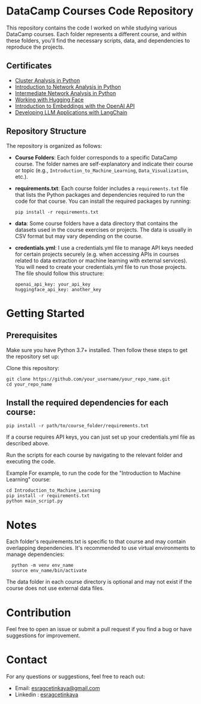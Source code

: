 # DataCamp Courses Code Repository

This repository contains the code I worked on while studying various DataCamp courses. Each folder represents a different course, and within these folders, you'll find the necessary scripts, data, and dependencies to reproduce the projects.

## Certificates


- [Cluster Analysis in Python](https://www.datacamp.com/completed/statement-of-accomplishment/course/f31589eec4e9a09dd898f943253f74bf7d7bc611)
- [Introduction to Network Analysis in Python](https://www.datacamp.com/completed/statement-of-accomplishment/course/9578189579175f7bcfc7c4e830bad5462543ff46)
- [Intermediate Network Analysis in Python](https://www.datacamp.com/completed/statement-of-accomplishment/course/e59b47cb69928b1ba0195d0141dc0c5bd756567d)
- [Working with Hugging Face](https://www.datacamp.com/completed/statement-of-accomplishment/course/38da9b4bb1d9d6957fdbd7e2bb9c3e3ed6e2feb4)
- [Introduction to Embeddings with the OpenAI API](https://www.datacamp.com/completed/statement-of-accomplishment/course/438991e5c0485a081d71763bd448f80c39249003)
- [Developing LLM Applications with LangChain](https://www.datacamp.com/completed/statement-of-accomplishment/course/6617b2439bdfe635fc1c53cede9bb13ad2c62784)


## Repository Structure

The repository is organized as follows:

- **Course Folders**: Each folder corresponds to a specific DataCamp course. The folder names are self-explanatory and indicate their course or topic (e.g., `Introduction_to_Machine_Learning`, `Data_Visualization`, etc.).
  
- **requirements.txt**: Each course folder includes a `requirements.txt` file that lists the Python packages and dependencies required to run the code for that course. You can install the required packages by running:
  
      pip install -r requirements.txt

- **data**: Some course folders have a data directory that contains the datasets used in the course exercises or projects. The data is usually in CSV format but may vary depending on the course.

- **credentials.yml**: I use a credentials.yml file to manage API keys needed for certain projects securely (e.g. when accessing APIs in courses related to data extraction or machine learning with external services). You will need to create your credentials.yml file to run those projects. The file should follow this structure:

      openai_api_key: your_api_key
      huggingface_api_key: another_key

# Getting Started
## Prerequisites
Make sure you have Python 3.7+ installed. Then follow these steps to get the repository set up:

Clone this repository:

    git clone https://github.com/your_username/your_repo_name.git
    cd your_repo_name

## Install the required dependencies for each course:

    pip install -r path/to/course_folder/requirements.txt

If a course requires API keys, you can just set up your credentials.yml file as described above.

Run the scripts for each course by navigating to the relevant folder and executing the code.

Example
For example, to run the code for the "Introduction to Machine Learning" course:

    cd Introduction_to_Machine_Learning
    pip install -r requirements.txt
    python main_script.py

# Notes
Each folder's requirements.txt is specific to that course and may contain overlapping dependencies. It's recommended to use virtual environments to manage dependencies:
      
      python -m venv env_name
      source env_name/bin/activate
  
The data folder in each course directory is optional and may not exist if the course does not use external data files.

# Contribution
Feel free to open an issue or submit a pull request if you find a bug or have suggestions for improvement.


# Contact 
For any questions or suggestions, feel free to reach out:

- Email: esragcetinkaya@gmail.com
- Linkedin : [esragcetinkaya](https://www.linkedin.com/in/esra-gul-cetinkaya/?locale=en_US)
